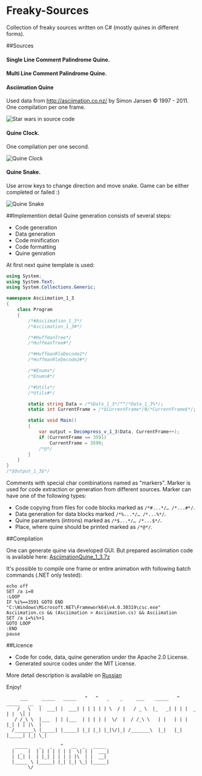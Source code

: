 Freaky-Sources
==============

Collection of freaky sources written on C# (mostly quines in different forms).

##Sources
#### Single Line Comment Palindrome Quine.

#### Multi Line Comment Palindrome Quine.

#### Asciimation Quine
Used data from http://asciimation.co.nz/ by Simon Jansen © 1997 - 2011. One compilation per one frame.

![Star wars in source code](http://habrastorage.org/getpro/habr/post_images/57d/e67/628/57de6762827e000614ac24b327dbf6a7.png)

#### Quine Clock.
One compilation per one second.

![Quine Clock](https://habrastorage.org/files/6e4/831/3d3/6e48313d31e046ffb47410f829697e48.png)

#### Quine Snake.
Use arrow keys to change direction and move snake. Game can be either completed or failed :)

![Quine Snake](https://habrastorage.org/files/b52/2fd/6d8/b522fd6d824542dcb6c318b7c4b62161.png)

##Implemention detail
Quine generation consists of several steps:
* Code generation
* Data generation
* Code minification
* Code formatting
* Quine genration

At first next quine template is used:
```csharp
using System;
using System.Text;
using System.Collections.Generic;

namespace Asciimation_1_3
{
    class Program
    {
        /*#Asciimation_1_3*/
        /*Asciimation_1_3#*/

        /*#HuffmanTree*/
        /*HuffmanTree#*/

        /*#HuffmanRleDecode2*/
        /*HuffmanRleDecode2#*/

        /*#Enums*/
        /*Enums#*/

        /*#Utils*/
        /*Utils#*/

        static string Data = /*%Data_1_3*/""/*Data_1_3%*/;
        static int CurrentFrame = /*$CurrentFrame*/0/*CurrentFrame$*/;

        static void Main()
        {
            var output = Decompress_v_1_3(Data, CurrentFrame++);
            if (CurrentFrame == 3591)
                CurrentFrame = 3590;
            /*@*/
        }
    }
}
/*$Output_1_3$*/
```

Comments with special char combinations named as "markers". Marker is used for code extraction or generation from different sources.
Marker can have one of the following types:

* Code copying from files for code blocks marked as ```/*#...*/… /*...#*/```.
* Data generation for data blocks marked ```/*%...*/… /*...%*/```.
* Quine parameters (introns) marked as ```/*$...*/… /*...$*/```.
* Place, where quine should be printed marked as ```/*@*/```.

##Compilation

One can generate quine via developed GUI. But prepared asciimation code is available here:   [AsciimationQuine_1_3.7z](https://github.com/KvanTTT/Freaky-Sources/releases/download/1.3/AsciimationQuine_1_3.7z)

It's possible to compile one frame or entire animation with following batch commands (.NET only tested):

```
echo off
SET /a i=0
:LOOP
IF %i%==3591 GOTO END
"C:\Windows\Microsoft.NET\Framework64\v4.0.30319\csc.exe" Asciimation.cs && (Asciimation > Asciimation.cs) && Asciimation
SET /a i=%i%+1
GOTO LOOP
:END
pause
```

##Licence

* Code for code, data, quine generation under the Apache 2.0 License.
* Generated source codes under the MIT License.

More detail description is available on [Russian](http://habrahabr.ru/post/190616/)

Enjoy!
```
     ___     _____   _____   ^   ^   _    _     ___    _____   ^   _____   __  _ 
    / _ \   |  ___| |  ___| | | | | | \  / |   / _ \  |_   _| | | |  _  | |  \| |
   / /_\ \  |___  | | |___  | | | | |  \/  |  / /_\ \   | |   | | | |_| | | |\  |
  /_______\ |_____| |_____| |_| |_| |_|\/|_| /_______\  |_|   |_| |_____| |_| \_|
                                                                        
   _____    _   _   ^   __  _   _____                                
  |  _  |  | | | | | | |  \| | |  ___|                               
  | |_| |  | |_| | | | | |\  | |  __|              
  |_____ \ |_____| |_| |_| \_| |_____|                               
        \/                                        
```
